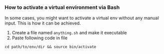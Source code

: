 ### How to activate a virtual environment via Bash

In some cases, you might want to activate a virtual env without any manual input. This is how it can be achieved.

1. Create a file named `anything.sh` and make it executable
2. Paste following code in file

`cd path/to/env/dir && source bin/activate`
